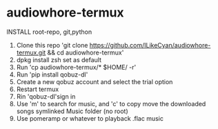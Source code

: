 # audiowhore-termux


INSTALL root-repo, git,python 
1. Clone this repo 'git clone https://github.com/ILikeCyan/audiowhore-termux.git && cd audiowhore-termux'
2. dpkg install zsh set as default
3. Run 'cp audiowhore-termux/* $HOME/ -r'
4. Run 'pip install qobuz-dl'
5. Create a new qobuz account and select the trial option
6. Restart termux
7. Rin 'qobuz-dl'sign in
8. Use 'm' to search for music, and 'c' to copy move the downloaded songs symlinked Music folder (no root)
9. Use pomeramp or whatever to playback .flac music



